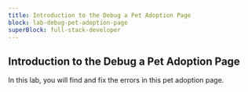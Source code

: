 ```yaml
---
title: Introduction to the Debug a Pet Adoption Page
block: lab-debug-pet-adoption-page
superBlock: full-stack-developer
---
```


## Introduction to the Debug a Pet Adoption Page

In this lab, you will find and fix the errors in this pet adoption page.
